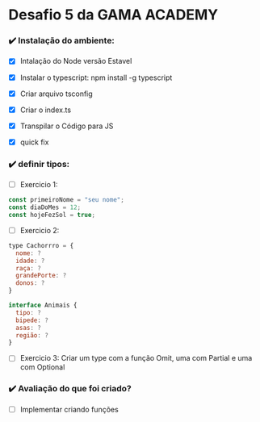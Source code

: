 # Desafio 5 da GAMA ACADEMY


### :heavy_check_mark: Instalação do ambiente:
- [x] Intalação do Node versão Estavel
- [x] Instalar o typescript: npm install -g typescript 
- [x] Criar arquivo tsconfig
- [x] Criar o index.ts
- [x] Transpilar o Código para JS
- [x] quick fix


### :heavy_check_mark: definir tipos:
- [ ] Exercicio 1:
```js
const primeiroNome = "seu nome";
const diaDoMes = 12;
const hojeFezSol = true;
```
- [ ] Exercicio 2:
```js
type Cachorrro = {
  nome: ?
  idade: ?
  raça: ?
  grandePorte: ?
  donos: ?
}

interface Animais {
  tipo: ?
  bipede: ?
  asas: ?
  região: ?
}
```

- [ ] Exercicio 3:
Criar um type com a função Omit, uma com Partial  e uma com Optional


### :heavy_check_mark: Avaliação do que foi criado?
- [ ] Implementar criando funções
